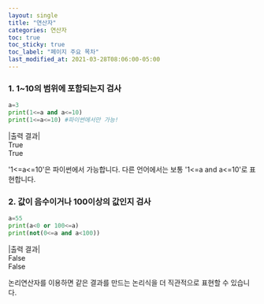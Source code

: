 ```yaml
---
layout: single
title: "연산자"
categories: 연산자
toc: true
toc_sticky: true
toc_label: "페이지 주요 목차"
last_modified_at: 2021-03-28T08:06:00-05:00
---
```


### 1. 1~10의 범위에 포함되는지 검사
~~~python
a=3
print(1<=a and a<=10)
print(1<=a<=10) #파이썬에서만 가능!
~~~
|출력 결과|  
True  
True  

'1<=a<=10'은 파이썬에서 가능합니다. 다른 언어에서는 보통 '1<=a and a<=10'로 표현합니다.


### 2. 값이 음수이거나 100이상의 값인지 검사
~~~python
a=55
print(a<0 or 100<=a)
print(not(0<=a and a<100))
~~~
|출력 결과|  
False  
False  

논리연산자를 이용하면 같은 결과를 만드는 논리식을 더 직관적으로 표현할 수 있습니다.
